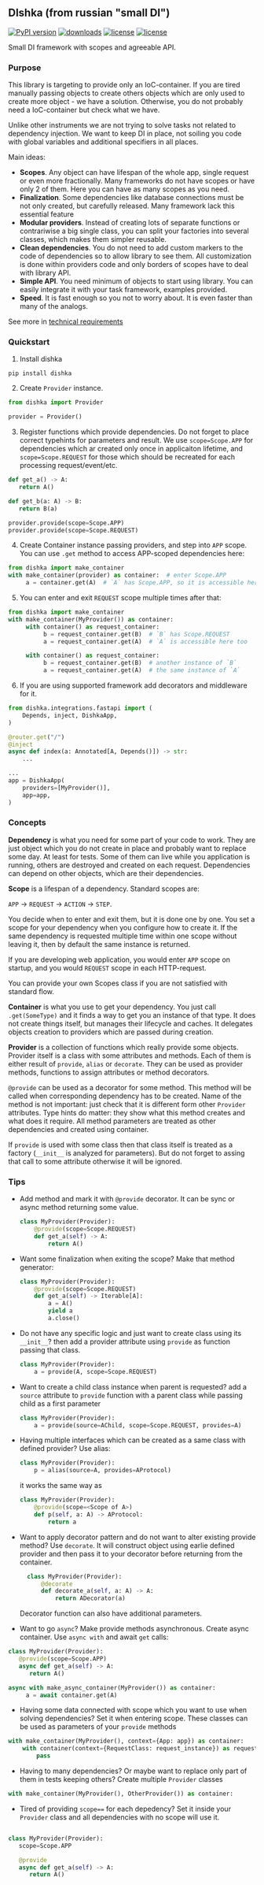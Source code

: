 ## DIshka (from russian "small DI")
[![PyPI version](https://badge.fury.io/py/dishka.svg)](https://badge.fury.io/py/dishka)
[![downloads](https://img.shields.io/pypi/dm/dishka.svg)](https://pypistats.org/packages/dishka)
[![license](https://img.shields.io/github/license/reagento/dishka)](https://github.com/reagento/dishka/blob/master/LICENSE)
[![license](https://img.shields.io/badge/💬-Telegram-blue)](https://t.me/reagento_ru)

Small DI framework with scopes and agreeable API.

### Purpose

This library is targeting to provide only an IoC-container. If you are tired manually passing objects to create others objects which are only used to create more object - we have a solution. Otherwise, you do not probably need a IoC-container but check what we have.

Unlike other instruments we are not trying to solve tasks not related to dependency injection. We want to keep DI in place, not soiling you code with global variables and additional specifiers in all places. 

Main ideas:
* **Scopes**. Any object can have lifespan of the whole app, single request or even more fractionally. Many frameworks do not have scopes or have only 2 of them. Here you can have as many scopes as you need.
* **Finalization**. Some dependencies like database connections must be not only created, but carefully released. Many framework lack this essential feature
* **Modular providers**. Instead of creating lots of separate functions or contrariwise a big single class, you can split your factories into several classes, which makes them simpler reusable.
* **Clean dependencies**. You do not need to add custom markers to the code of dependencies so to allow library to see them. All customization is done within providers code and only borders of scopes have to deal with library API.
* **Simple API**. You need minimum of objects to start using library. You can easily integrate it with your task framework, examples provided. 
* **Speed**. It is fast enough so you not to worry about. It is even faster than many of the analogs.

See more in [technical requirements](https://dishka.readthedocs.io/en/latest/requirements/technical.html)

### Quickstart

1. Install dishka

```shell
pip install dishka
```

2. Create `Provider` instance.

```python
from dishka import Provider

provider = Provider()
```

3. Register functions which provide dependencies. Do not forget to place correct typehints for parameters and result. We use `scope=Scope.APP` for dependencies which ar created only once in applicaiton lifetime, and `scope=Scope.REQUEST` for those which should be recreated for each processing request/event/etc.

```python
def get_a() -> A:
   return A()

def get_b(a: A) -> B:
   return B(a)

provider.provide(scope=Scope.APP)
provider.provide(scope=Scope.REQUEST)
```

4. Create Container instance passing providers, and step into `APP` scope. You can use `.get` method to access APP-scoped dependencies here:

```python
from dishka import make_container
with make_container(provider) as container:  # enter Scope.APP
     a = container.get(A)  # `A` has Scope.APP, so it is accessible here

```
5. You can enter and exit `REQUEST` scope multiple times after that:

```python
from dishka import make_container
with make_container(MyProvider()) as container:
     with container() as request_container:
          b = request_container.get(B)  # `B` has Scope.REQUEST
          a = request_container.get(A)  # `A` is accessible here too

     with container() as request_container:
          b = request_container.get(B)  # another instance of `B`
          a = request_container.get(A)  # the same instance of `A`
```

6. If you are using supported framework add decorators and middleware for it.

```python
from dishka.integrations.fastapi import (
    Depends, inject, DishkaApp,
)

@router.get("/")
@inject
async def index(a: Annotated[A, Depends()]) -> str:
    ...

...
app = DishkaApp(
    providers=[MyProvider()],
    app=app,
)
```

### Concepts

**Dependency** is what you need for some part of your code to work. They are just object which you do not create in place and probably want to replace some day. At least for tests.
Some of them can live while you application is running, others are destroyed and created on each request. Dependencies can depend on other objects, which are their dependencies.

**Scope** is a lifespan of a dependency. Standard scopes are:

  `APP` -> `REQUEST` -> `ACTION` -> `STEP`.

You decide when to enter and exit them, but it is done one by one. You set a scope for your dependency when you configure how to create it. If the same dependency is requested multiple time within one scope without leaving it, then by default the same instance is returned.

If you are developing web application, you would enter `APP` scope on startup, and you would `REQUEST` scope in each HTTP-request.

You can provide your own Scopes class if you are not satisfied with standard flow.

**Container** is what you use to get your dependency. You just call `.get(SomeType)` and it finds a way to get you an instance of that type. It does not create things itself, but manages their lifecycle and caches. It delegates objects creation to providers which are passed during creation.


**Provider** is a collection of functions which really provide some objects. 
Provider itself is a class with some attributes and methods. Each of them is either result of `provide`, `alias` or `decorate`. They can be used as provider methods, functions to assign attributes or method decorators.

`@provide` can be used as a decorator for some method. This method will be called when corresponding dependency has to be created. Name of the method is not important: just check that it is different form other `Provider` attributes. Type hints do matter: they show what this method creates and what does it require. All method parameters are treated as other dependencies and created using container.

If `provide` is used with some class then that class itself is treated as a factory (`__init__` is analyzed for parameters). But do not forget to assing that call to some attribute otherwise it will be ignored.



### Tips

* Add method and mark it with `@provide` decorator. It can be sync or async method returning some value.
    ```python
    class MyProvider(Provider):
        @provide(scope=Scope.REQUEST)
        def get_a(self) -> A:
            return A()
    ```
* Want some finalization when exiting the scope? Make that method generator:
    ```python
    class MyProvider(Provider):
        @provide(scope=Scope.REQUEST)
        def get_a(self) -> Iterable[A]:
            a = A()
            yield a
            a.close()
    ```
* Do not have any specific logic and just want to create class using its `__init__`? then add a provider attribute using `provide` as function passing that class. 
    ```python 
    class MyProvider(Provider):
        a = provide(A, scope=Scope.REQUEST)
    ```
* Want to create a child class instance when parent is requested? add a `source` attribute to `provide` function with a parent class while passing child as a first parameter
    ```python 
    class MyProvider(Provider):
        a = provide(source=AChild, scope=Scope.REQUEST, provides=A)
    ```
* Having multiple interfaces which can be created as a same class with defined provider? Use alias:
    ```python
    class MyProvider(Provider):
        p = alias(source=A, provides=AProtocol)
    ```
    it works the same way as
    ```python
    class MyProvider(Provider):
        @provide(scope=<Scope of A>)
        def p(self, a: A) -> AProtocol:
            return a
    ```

* Want to apply decorator pattern and do not want to alter existing provide method? Use `decorate`. It will construct object using earlie defined provider and then pass it to your decorator before returning from the container.
  ```python
    class MyProvider(Provider):
        @decorate
        def decorate_a(self, a: A) -> A:
            return ADecorator(a)
   ```
  Decorator function can also have additional parameters.

* Want to go `async`? Make provide methods asynchronous. Create async container. Use `async with` and await `get` calls:
```python
class MyProvider(Provider):
   @provide(scope=Scope.APP)
   async def get_a(self) -> A:
      return A()

async with make_async_container(MyProvider()) as container:
     a = await container.get(A)
```

* Having some data connected with scope which you want to use when solving dependencies? Set it when entering scope. These classes can be used as parameters of your `provide` methods
```python
with make_container(MyProvider(), context={App: app}) as container:
    with container(context={RequestClass: request_instance}) as request_container:
        pass
```

* Having to many dependencies? Or maybe want to replace only part of them in tests keeping others? Create multiple `Provider` classes
```python
with make_container(MyProvider(), OtherProvider()) as container:
```

* Tired of providing `scope==` for each depedency? Set it inside your `Provider` class and all dependencies with no scope will use it.
```python

class MyProvider(Provider):
   scope=Scope.APP

   @provide
   async def get_a(self) -> A:
      return A()
```